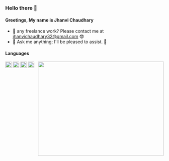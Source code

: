### Hello there 👋
#### Greetings, My name is Jhanvi Chaudhary

* 💼 any freelance work? Please contact me at jhanvichaudhary32@gmail.com :sunglasses:
* 💬 Ask me anything; I'll be pleased to assist. :hugs:


#### Languages
<img src="https://github.com/jhanvi2903/jhanvi2903/assets/70269514/d9b4e218-1080-4f18-916e-01766613ccdb" width="20" height="20">
<img src="https://github.com/jhanvi2903/jhanvi2903/assets/70269514/96ec2a47-97d8-4acc-b3b3-d233154c194c" width="20" height="20">
<img src="https://github.com/jhanvi2903/jhanvi2903/assets/70269514/60c814bf-7fbb-4447-b5ae-c45539a2123d" width="20" height="20">
<img src="https://github.com/jhanvi2903/jhanvi2903/assets/70269514/b391082c-cf33-49aa-b18c-8210c15ced0e" width="20" height="20">




<!--
**jhanvi2903/jhanvi2903** is a ✨ _special_ ✨ repository because its `README.md` (this file) appears on your GitHub profile.

Here are some ideas to get you started:

- 🔭 I’m currently working on ...
- 🌱 I’m currently learning ...
- 👯 I’m looking to collaborate on ...
- 🤔 I’m looking for help with ...
- 💬 Ask me about ...
- 📫 How to reach me: ...
- 😄 Pronouns: ...
- ⚡ Fun fact: ...
-->

<img src="https://github.com/jhanvi2903/jhanvi2903/assets/70269514/5b67304a-cb42-4785-b3dd-3fd2b5822df5" width="400" height="300" img align="right" >
